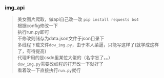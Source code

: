 ### img_api
> 美女图片爬取，做api自己改一改
> `pip install requests bs4` <br>
> 根据config修改一下 <br>
> 执行run.py即可 <br>
> 不修改则储存为data.json文件于json目录下 <br>
> 多线程下载文件`dow_img.py`，由于本人菜逼，只能写这样了(就学成这样了，有待提高) <br>
> 代理IP用的是csdn里某位大佬的（名字忘了。。）<br>
> `dow_img.py`需要改线程的打开改一下就好了 <br>
> 看着改一下直接执行`run.py`就行 <br>
